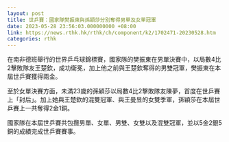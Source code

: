 ```yaml
---
layout: post
title: 世乒賽：國家隊樊振東與孫穎莎分別奪得男單及女單冠軍
date: 2023-05-28 23:56:03.000000000 +08:00
link: https://news.rthk.hk/rthk/ch/component/k2/1702471-20230528.htm
categories: rthk
---
```


在南非德班舉行的世界乒乓球錦標賽，國家隊的樊振東在男單決賽中，以局數4比2擊敗隊友王楚欽，成功衛冕，加上他之前與王楚欽奪得的男雙冠軍，樊振東在本屆世乒賽獲得兩金。

至於女單決賽方面，未滿23歲的孫穎莎以局數4比2擊敗隊友陳夢，首度在世乒賽上「封后」。加上她與王楚欽的混雙冠軍、與王曼昱的女雙季軍，孫穎莎在本屆世乒賽上一共奪得2金1銅。

國家隊在本屆世乒賽共包攬男單、女單、男雙、女雙以及混雙冠軍，並以5金2銀5銅的成績完成世乒賽賽事。
